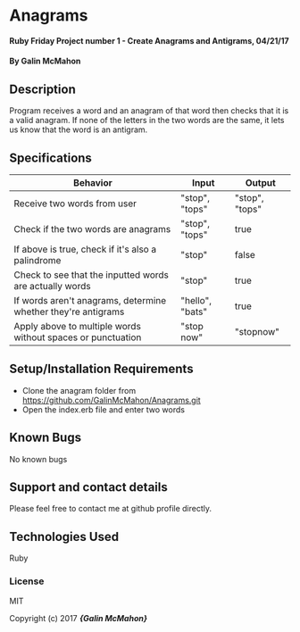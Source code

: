 # Anagrams

#### Ruby Friday Project number 1 - Create Anagrams and Antigrams, 04/21/17

#### By Galin McMahon

## Description

Program receives a word and an anagram of that word then checks that it is a valid anagram.  If none of the letters in the two words are the same, it lets us know that the word is an antigram.

## Specifications

| Behavior | Input | Output |
|----------|-------|--------|
| Receive two words from user | "stop", "tops" | "stop", "tops" |
| Check if the two words are anagrams | "stop", "tops" | true |
| If above is true, check if it's also a palindrome | "stop" | false |
| Check to see that the inputted words are actually words | "stop" | true |
| If words aren't anagrams, determine whether they're antigrams | "hello", "bats" | true |
| Apply above to multiple words without spaces or punctuation | "stop now" | "stopnow" |

## Setup/Installation Requirements

* Clone the anagram folder from https://github.com/GalinMcMahon/Anagrams.git
* Open the index.erb file and enter two words

## Known Bugs

No known bugs

## Support and contact details

Please feel free to contact me at github profile directly.

## Technologies Used

Ruby

### License

MIT

Copyright (c) 2017 **_{Galin McMahon}_**
